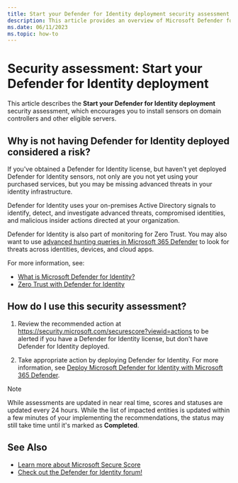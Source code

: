 ```yaml
---
title: Start your Defender for Identity deployment security assessment
description: This article provides an overview of Microsoft Defender for Identity's Start your Defender for Identity deployment security posture assessment report.
ms.date: 06/11/2023
ms.topic: how-to
---
```


# Security assessment: Start your Defender for Identity deployment

This article describes the **Start your Defender for Identity deployment** security assessment, which encourages you to install sensors on domain controllers and other eligible servers.

## Why is not having Defender for Identity deployed considered a risk?

If you've obtained a Defender for Identity license, but haven't yet deployed Defender for Identity sensors, not only are you not yet using your purchased services, but you may be missing advanced threats in your identity infrastructure.

Defender for Identity uses your on-premises Active Directory signals to identify, detect, and investigate advanced threats, compromised identities, and malicious insider actions directed at your organization.

Defender for Identity is also part of monitoring for Zero Trust. You may also want to use [advanced hunting queries in Microsoft 365 Defender](/microsoft-365/security/defender/advanced-hunting-overview) to look for threats across identities, devices, and cloud apps.

For more information, see:

- [What is Microsoft Defender for Identity?](what-is.md)
- [Zero Trust with Defender for Identity](zero-trust.md)

## How do I use this security assessment?

1. Review the recommended action at <https://security.microsoft.com/securescore?viewid=actions> to be alerted if you have a Defender for Identity license, but don't have Defender for Identity deployed.

1. Take appropriate action by deploying Defender for Identity. For more information, see [Deploy Microsoft Defender for Identity with Microsoft 365 Defender](deploy-defender-identity.md).

> [!NOTE]
> While assessments are updated in near real time, scores and statuses are updated every 24 hours.  While the list of impacted entities is updated within a few minutes of your implementing the recommendations, the status may still take time until it's marked as **Completed**.
>

## See Also

- [Learn more about Microsoft Secure Score](/microsoft-365/security/defender/microsoft-secure-score)
- [Check out the Defender for Identity forum!](<https://aka.ms/MDIcommunity>)
